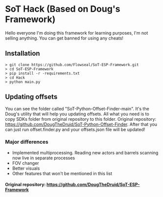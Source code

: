 # SoT Hack (Based on Doug's Framework)
Hello everyone I'm doing this framework for learning purposes, I'm not selling anything. You can get banned for using any cheats!

## Installation
```
> git clone https://github.com/Flowseal/SoT-ESP-Framework.git
> cd SoT-ESP-Framework
> pip install -r -requirements.txt
> cd Hack
> python main.py
```

## Updating offsets
You can see the folder called "SoT-Python-Offset-Finder-main". It's the Doug's utility that will help you updating offsets. All what you need is to copy SDKs folder from original repository to this folder. Original repository: https://github.com/DougTheDruid/SoT-Python-Offset-Finder. After that you can just run offset.finder.py and your offsets.json file will be updated!

### Major differences
- Implemented multiprocessing. Reading new actors and barrels scanning now live in separate processes
- FOV changer
- Better visuals
- Other features that won't be mentioned in this list

#### Original repository: https://github.com/DougTheDruid/SoT-ESP-Framework